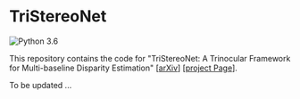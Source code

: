 # TriStereoNet
![Python 3.6](https://img.shields.io/badge/python-3.6-green.svg)    

This repository contains the code for "TriStereoNet: A Trinocular Framework for Multi-baseline Disparity Estimation" [[arXiv]()]
[[project Page](https://uni-tuebingen.de/fakultaeten/mathematisch-naturwissenschaftliche-fakultaet/fachbereiche/informatik/lehrstuehle/kognitive-systeme/projects/tri-camera-stereo-vision/)].

To be updated ...
